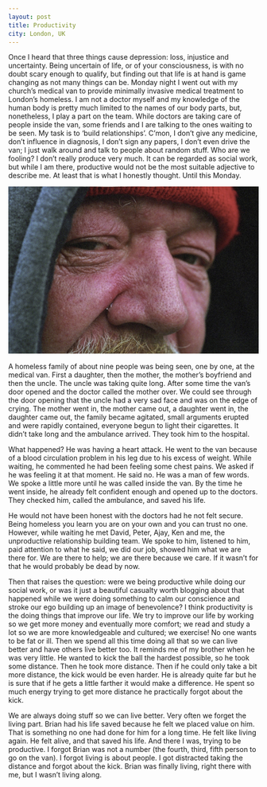 ```yaml
---
layout: post
title: Productivity
city: London, UK
---
```


Once I heard that three things cause depression: loss, injustice and uncertainty. Being uncertain of life, or of your consciousness, is with no doubt scary enough to qualify, but finding out that life is at hand is game changing as not many things can be. Monday night I went out with my church’s medical van to provide minimally invasive medical treatment to London’s homeless. I am not a doctor myself and my knowledge of the human body is pretty much limited to the names of our body parts, but, nonetheless, I play a part on the team. While doctors are taking care of people inside the van, some friends and I are talking to the ones waiting to be seen. My task is to ‘build relationships’. C’mon, I don’t give any medicine, don’t influence in diagnosis, I don’t sign any papers, I don’t even drive the van; I just walk around and talk to people about random stuff. Who are we fooling? I don’t really produce very much. It can be regarded as social work, but while I am there, productive would not be the most suitable adjective to describe me. At least that is what I honestly thought. Until this Monday.

![Homeless man with a tear in his eye](/images/2013-11-17-homeless.jpg)

A homeless family of about nine people was being seen, one by one, at the medical van. First a daughter, then the mother, the mother’s boyfriend and then the uncle. The uncle was taking quite long. After some time the van’s door opened and the doctor called the mother over. We could see through the door opening that the uncle had a very sad face and was on the edge of crying. The mother went in, the mother came out, a daughter went in, the daughter came out, the family became agitated, small arguments erupted and were rapidly contained, everyone begun to light their cigarettes. It didn’t take long and the ambulance arrived. They took him to the hospital.

What happened? He was having a heart attack. He went to the van because of a blood circulation problem in his leg due to his excess of weight. While waiting, he commented he had been feeling some chest pains. We asked if he was feeling it at that moment. He said no. He was a man of few words. We spoke a little more until he was called inside the van. By the time he went inside, he already felt confident enough and opened up to the doctors. They checked him, called the ambulance, and saved his life.

He would not have been honest with the doctors had he not felt secure. Being homeless you learn you are on your own and you can trust no one. However, while waiting he met David, Peter, Ajay, Ken and me, the unproductive relationship building team. We spoke to him, listened to him, paid attention to what he said, we did our job, showed him what we are there for. We are there to help; we are there because we care. If it wasn’t for that he would probably be dead by now.

Then that raises the question: were we being productive while doing our social work, or was it just a beautiful casualty worth blogging about that happened while we were doing something to calm our conscience and stroke our ego building up an image of benevolence? I think productivity is the doing things that improve our life. We try to improve our life by working so we get more money and eventually more comfort; we read and study a lot so we are more knowledgeable and cultured; we exercise! No one wants to be fat or ill. Then we spend all this time doing all that so we can live better and have others live better too. It reminds me of my brother when he was very little. He wanted to kick the ball the hardest possible, so he took some distance. Then he took more distance. Then if he could only take a bit more distance, the kick would be even harder. He is already quite far but he is sure that if he gets a little farther it would make a difference. He spent so much energy trying to get more distance he practically forgot about the kick.

We are always doing stuff so we can live better. Very often we forget the living part. Brian had his life saved because he felt we placed value on him. That is something no one had done for him for a long time. He felt like living again. He felt alive, and that saved his life. And there I was, trying to be productive. I forgot Brian was not a number (the fourth, third, fifth person to go on the van). I forgot living is about people. I got distracted taking the distance and forgot about the kick. Brian was finally living, right there with me, but I wasn’t living along.
